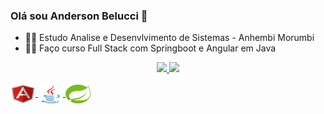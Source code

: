 ### Olá sou Anderson Belucci 👋


- 🧑‍🎓 Estudo Analise e Desenvlvimento de Sistemas - Anhembi Morumbi
- 🧑‍💻 Faço curso Full Stack com Springboot e Angular em Java 

<div align="center">
  <a href="https://github.com/andybelucci">
  <img height="180em" src="https://github-readme-stats.vercel.app/api?username=andybelucci&show_icons=true&theme=dracula&include_all_commits=true&count_private=true"/>
  <img height="180em" src="https://github-readme-stats.vercel.app/api/top-langs/?username=andybelucci&layout=compact&langs_count=7&theme=dracula"/>
</div>
  <div style="display: inline_block"><br>
  <img align="center" alt="Rafa-Js" height="30" width="40" src="https://raw.githubusercontent.com/devicons/devicon/master/icons/angularjs/angularjs-original.svg" />
  <img align="center" alt="Rafa-Ts" height="30" width="40" src="https://raw.githubusercontent.com/devicons/devicon/master/icons/java/java-original.svg" />
  <img align="center" alt="Rafa-React" height="30" width="40" src="https://raw.githubusercontent.com/devicons/devicon/master/icons/spring/spring-original.svg" />
    
  
  
